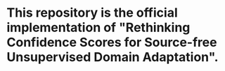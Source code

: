 # This repository is the official implementation of "Rethinking Confidence Scores for Source-free Unsupervised Domain Adaptation".
